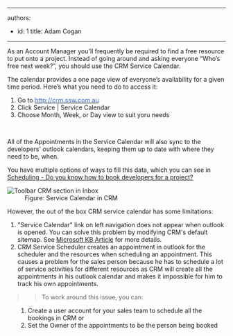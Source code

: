 

---
authors:
  - id: 1
    title: Adam Cogan
---




<span class='intro'> <p>As an Account Manager you'll frequently be required to find a free resource to put          onto a project. Instead of going around and asking everyone “Who’s free          next week?”, you should use the CRM Service Calendar. </p><p>The calendar provides          a one page view of everyone’s availability for a given time period. Here’s          what you need to do to access it&#58;                  </p><div aria-labelledby="ctl00_PlaceHolderMain_Content_label" style="display&#58;inline;"><ol><li>Go to <a href="http&#58;//crm.ssw.com.au/"><font color="#3a66cc">http&#58;//crm.ssw.com.au</font></a></li><li>Click Service | Service Calendar</li><li>Choose Month, Week, or Day view to suit yoru needs</li></ol><p>&#160;</p><p>All of the Appointments in the Service Calendar will also sync to the developers' outlook calendars, keeping them up to date with where they need to be, when.</p><p>You have multiple options of ways to fill this data, which you can see in <a href="/Communication/RulesToBetterCRMForUsers/Pages/How-to-book-developers-for-a-project.aspx">Scheduling - Do you know how to book developers for a project?</a></p></div> </span>

<dl class="image">
            <dt>
              <img alt="Toolbar CRM section in Inbox" src="/Communication/RulesToBetterCRMForUsers/PublishingImages/CRMServiceCalendar.jpg" /></dt>
            <dd>
              Figure&#58; Service Calendar in CRM </dd>
          </dl><p>
          However, the out of the box CRM service&#160;calendar has some limitations&#58;</p><ol>
            <li>&quot;Service Calendar&quot; link on left navigation does not appear when outlook is opened.
              You can solve this problem by modifying CRM's default sitemap. See <a class="external" href="http&#58;//support.microsoft.com/kb/916921">Microsoft KB Article</a> for more details.</li><li>CRM Service Scheduler creates an appointment in outlook for the scheduler and
the resources when scheduling an appointment. This causes a problem for the sales
              person because he has to schedule a lot of service activities for different resources as
              CRM will create all the appointments in his outlook calendar and makes it impossible
              for him to track his own appointments. </li></ol><blockquote dir="ltr" style="margin-right&#58;0px;"><blockquote dir="ltr" style="margin-right&#58;0px;"><p>To work around this issue, you can&#58; </p></blockquote></blockquote><ol><ol><li>Create a user account for your sales team to schedule all the bookings in CRM or</li><li>Set the Owner of the appointments to be the person being booked</li></ol></ol>



